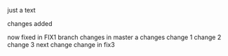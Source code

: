 just a text

changes added

now fixed in FIX1 branch
changes in master
a changes
change 1
change 2
change 3
next change
change in fix3

